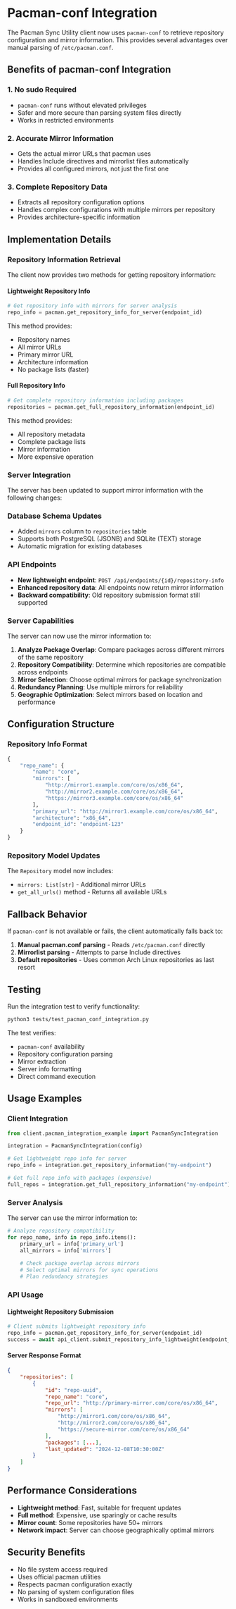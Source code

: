 # Pacman-conf Integration

The Pacman Sync Utility client now uses `pacman-conf` to retrieve repository configuration and mirror information. This provides several advantages over manual parsing of `/etc/pacman.conf`.

## Benefits of pacman-conf Integration

### 1. No sudo Required
- `pacman-conf` runs without elevated privileges
- Safer and more secure than parsing system files directly
- Works in restricted environments

### 2. Accurate Mirror Information
- Gets the actual mirror URLs that pacman uses
- Handles Include directives and mirrorlist files automatically
- Provides all configured mirrors, not just the first one

### 3. Complete Repository Data
- Extracts all repository configuration options
- Handles complex configurations with multiple mirrors per repository
- Provides architecture-specific information

## Implementation Details

### Repository Information Retrieval

The client now provides two methods for getting repository information:

#### Lightweight Repository Info
```python
# Get repository info with mirrors for server analysis
repo_info = pacman.get_repository_info_for_server(endpoint_id)
```

This method provides:
- Repository names
- All mirror URLs
- Primary mirror URL
- Architecture information
- No package lists (faster)

#### Full Repository Info
```python
# Get complete repository information including packages
repositories = pacman.get_full_repository_information(endpoint_id)
```

This method provides:
- All repository metadata
- Complete package lists
- Mirror information
- More expensive operation

### Server Integration

The server has been updated to support mirror information with the following changes:

### Database Schema Updates
- Added `mirrors` column to `repositories` table
- Supports both PostgreSQL (JSONB) and SQLite (TEXT) storage
- Automatic migration for existing databases

### API Endpoints
- **New lightweight endpoint**: `POST /api/endpoints/{id}/repository-info`
- **Enhanced repository data**: All endpoints now return mirror information
- **Backward compatibility**: Old repository submission format still supported

### Server Capabilities
The server can now use the mirror information to:

1. **Analyze Package Overlap**: Compare packages across different mirrors of the same repository
2. **Repository Compatibility**: Determine which repositories are compatible across endpoints
3. **Mirror Selection**: Choose optimal mirrors for package synchronization
4. **Redundancy Planning**: Use multiple mirrors for reliability
5. **Geographic Optimization**: Select mirrors based on location and performance

## Configuration Structure

### Repository Info Format
```python
{
    "repo_name": {
        "name": "core",
        "mirrors": [
            "http://mirror1.example.com/core/os/x86_64",
            "http://mirror2.example.com/core/os/x86_64",
            "https://mirror3.example.com/core/os/x86_64"
        ],
        "primary_url": "http://mirror1.example.com/core/os/x86_64",
        "architecture": "x86_64",
        "endpoint_id": "endpoint-123"
    }
}
```

### Repository Model Updates
The `Repository` model now includes:
- `mirrors: List[str]` - Additional mirror URLs
- `get_all_urls()` method - Returns all available URLs

## Fallback Behavior

If `pacman-conf` is not available or fails, the client automatically falls back to:

1. **Manual pacman.conf parsing** - Reads `/etc/pacman.conf` directly
2. **Mirrorlist parsing** - Attempts to parse Include directives
3. **Default repositories** - Uses common Arch Linux repositories as last resort

## Testing

Run the integration test to verify functionality:

```bash
python3 tests/test_pacman_conf_integration.py
```

The test verifies:
- `pacman-conf` availability
- Repository configuration parsing
- Mirror extraction
- Server info formatting
- Direct command execution

## Usage Examples

### Client Integration
```python
from client.pacman_integration_example import PacmanSyncIntegration

integration = PacmanSyncIntegration(config)

# Get lightweight repo info for server
repo_info = integration.get_repository_information("my-endpoint")

# Get full repo info with packages (expensive)
full_repos = integration.get_full_repository_information("my-endpoint")
```

### Server Analysis
The server can use the mirror information to:

```python
# Analyze repository compatibility
for repo_name, info in repo_info.items():
    primary_url = info['primary_url']
    all_mirrors = info['mirrors']
    
    # Check package overlap across mirrors
    # Select optimal mirrors for sync operations
    # Plan redundancy strategies
```

### API Usage

#### Lightweight Repository Submission
```python
# Client submits lightweight repository info
repo_info = pacman.get_repository_info_for_server(endpoint_id)
success = await api_client.submit_repository_info_lightweight(endpoint_id, repo_info)
```

#### Server Response Format
```json
{
    "repositories": [
        {
            "id": "repo-uuid",
            "repo_name": "core",
            "repo_url": "http://primary-mirror.com/core/os/x86_64",
            "mirrors": [
                "http://mirror1.com/core/os/x86_64",
                "http://mirror2.com/core/os/x86_64",
                "https://secure-mirror.com/core/os/x86_64"
            ],
            "packages": [...],
            "last_updated": "2024-12-08T10:30:00Z"
        }
    ]
}
```

## Performance Considerations

- **Lightweight method**: Fast, suitable for frequent updates
- **Full method**: Expensive, use sparingly or cache results
- **Mirror count**: Some repositories have 50+ mirrors
- **Network impact**: Server can choose geographically optimal mirrors

## Security Benefits

- No file system access required
- Uses official pacman utilities
- Respects pacman configuration exactly
- No parsing of system configuration files
- Works in sandboxed environments